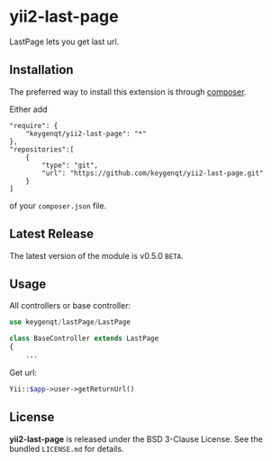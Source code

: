 yii2-last-page
===================

LastPage lets you get last url.

## Installation

The preferred way to install this extension is through [composer](http://getcomposer.org/download/).

Either add

```
"require": {
    "keygenqt/yii2-last-page": "*"
},
"repositories":[
    {
        "type": "git",
        "url": "https://github.com/keygenqt/yii2-last-page.git"
    }
]
```

of your `composer.json` file.

## Latest Release

The latest version of the module is v0.5.0 `BETA`.

## Usage

All controllers or base controller:

```php
use keygenqt/lastPage/LastPage

class BaseController extends LastPage
{
	...
```

Get url:

```php
Yii::$app->user->getReturnUrl()
```

## License

**yii2-last-page** is released under the BSD 3-Clause License. See the bundled `LICENSE.md` for details.


